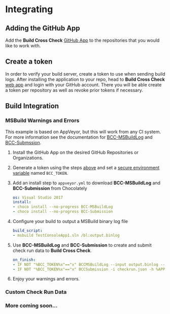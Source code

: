 # Integrating

## Adding the GitHub App

Add the **Build Cross Check** [GitHub App](https://github.com/apps/build-cross-check) to the repositories that you 
would like to work with.

## Create a token

In order to verify your build server, create a token to use when sending build logs.
After installing the application to your repo, head to **Build Cross Check** [web app](https://buildcrosscheck.azurewebsites.net/) 
and login with your GitHub account. There you will be able create a token per repository as well as
revoke prior tokens if necessary.

## Build Integration

### MSBuild Warnings and Errors

This example is based on AppVeyor, but this will work from any CI system. For more information see the documentation for [BCC-MSBuildLog](https://github.com/justaprogrammer/BCC-MSBuildLog/blob/master/docs/usage.md) and [BCC-Submssion](https://github.com/justaprogrammer/BCC-Submission/blob/master/docs/usage.md).

1. Install the GitHub App on the desired GitHub Repositories or Organizations.

1. Generate a token using the steps [above](#create-a-token) and set a [secure environment variable](https://www.appveyor.com/docs/build-configuration/#secure-variables) named `BCC_TOKEN`.

1. Add an install step to `appveyor.yml` to download **BCC-MSBuildLog** and **BCC-Submission** from Chocolately

   ```yml
   os: Visual Studio 2017
   install:
   - choco install --no-progress BCC-MSBuildLog
   - choco install --no-progress BCC-Submission
   ```

1. Configure your build to output a MSBuild binary log file

   ```yml
   build_script:
   - msbuild TestConsoleApp1.sln /bl:output.binlog
   ```

1. Use **BCC-MSBuildLog** and **BCC-Submission** to create and submit check run data to **Build Cross Check**.

   ```yml
   on_finish:
   - IF NOT "%BCC_TOKEN%x"=="x" BCCMSBuildLog --input output.binlog --output checkrun.json --cloneRoot "%APPVEYOR_BUILD_FOLDER%" --ownerRepo %APPVEYOR_REPO_NAME% --hash %APPVEYOR_REPO_COMMIT%
   - IF NOT "%BCC_TOKEN%x"=="x" BCCSubmission -i checkrun.json -h %APPVEYOR_REPO_COMMIT% -t %BCC_TOKEN%
   ```

1. Enjoy your warnings and errors.

### Custom Check Run Data

### More coming soon...